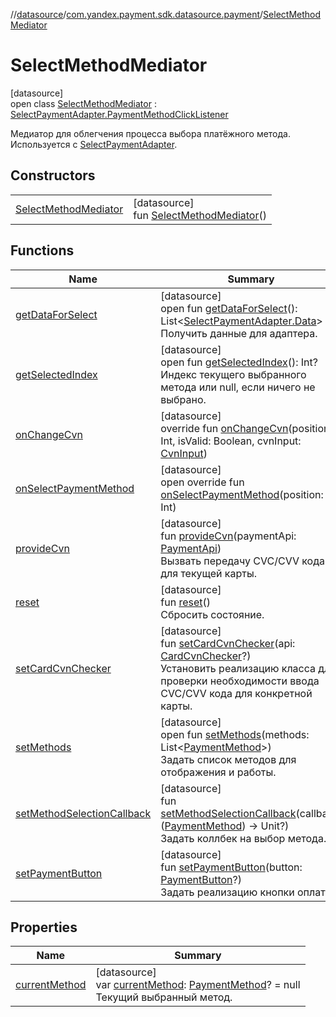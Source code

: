//[datasource](../../../index.md)/[com.yandex.payment.sdk.datasource.payment](../index.md)/[SelectMethodMediator](index.md)

# SelectMethodMediator

[datasource]\
open class [SelectMethodMediator](index.md) : [SelectPaymentAdapter.PaymentMethodClickListener](../../../../ui/ui/com.yandex.payment.sdk.ui.view.payment/-select-payment-adapter/-payment-method-click-listener/index.md)

Медиатор для облегчения процесса выбора платёжного метода. Используется с [SelectPaymentAdapter](../../../../ui/ui/com.yandex.payment.sdk.ui.view.payment/-select-payment-adapter/index.md).

## Constructors

| | |
|---|---|
| [SelectMethodMediator](-select-method-mediator.md) | [datasource]<br>fun [SelectMethodMediator](-select-method-mediator.md)() |

## Functions

| Name | Summary |
|---|---|
| [getDataForSelect](get-data-for-select.md) | [datasource]<br>open fun [getDataForSelect](get-data-for-select.md)(): List<[SelectPaymentAdapter.Data](../../../../ui/ui/com.yandex.payment.sdk.ui.view.payment/-select-payment-adapter/-data/index.md)><br>Получить данные для адаптера. |
| [getSelectedIndex](get-selected-index.md) | [datasource]<br>open fun [getSelectedIndex](get-selected-index.md)(): Int?<br>Индекс текущего выбранного метода или null, если ничего не выбрано. |
| [onChangeCvn](on-change-cvn.md) | [datasource]<br>override fun [onChangeCvn](on-change-cvn.md)(position: Int, isValid: Boolean, cvnInput: [CvnInput](../../../../ui/ui/com.yandex.payment.sdk.ui/-cvn-input/index.md)) |
| [onSelectPaymentMethod](on-select-payment-method.md) | [datasource]<br>open override fun [onSelectPaymentMethod](on-select-payment-method.md)(position: Int) |
| [provideCvn](provide-cvn.md) | [datasource]<br>fun [provideCvn](provide-cvn.md)(paymentApi: [PaymentApi](../../../../core/core/com.yandex.payment.sdk.core/-payment-api/index.md))<br>Вызвать передачу CVC/CVV кода для текущей карты. |
| [reset](reset.md) | [datasource]<br>fun [reset](reset.md)()<br>Сбросить состояние. |
| [setCardCvnChecker](set-card-cvn-checker.md) | [datasource]<br>fun [setCardCvnChecker](set-card-cvn-checker.md)(api: [CardCvnChecker](../../com.yandex.payment.sdk.datasource.payment.interfaces/-card-cvn-checker/index.md)?)<br>Установить реализацию класса для проверки необходимости ввода CVC/CVV кода для конкретной карты. |
| [setMethods](set-methods.md) | [datasource]<br>open fun [setMethods](set-methods.md)(methods: List<[PaymentMethod](../../../../core/core/com.yandex.payment.sdk.core.data/-payment-method/index.md)>)<br>Задать список методов для отображения и работы. |
| [setMethodSelectionCallback](set-method-selection-callback.md) | [datasource]<br>fun [setMethodSelectionCallback](set-method-selection-callback.md)(callback: ([PaymentMethod](../../../../core/core/com.yandex.payment.sdk.core.data/-payment-method/index.md)) -> Unit?)<br>Задать коллбек на выбор метода. |
| [setPaymentButton](set-payment-button.md) | [datasource]<br>fun [setPaymentButton](set-payment-button.md)(button: [PaymentButton](../../com.yandex.payment.sdk.datasource.payment.interfaces/-payment-button/index.md)?)<br>Задать реализацию кнопки оплаты. |

## Properties

| Name | Summary |
|---|---|
| [currentMethod](current-method.md) | [datasource]<br>var [currentMethod](current-method.md): [PaymentMethod](../../../../core/core/com.yandex.payment.sdk.core.data/-payment-method/index.md)? = null<br>Текущий выбранный метод. |

